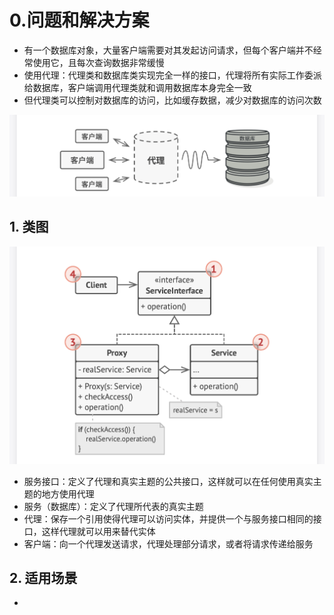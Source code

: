 # 0.问题和解决方案

- 有一个数据库对象，大量客户端需要对其发起访问请求，但每个客户端并不经常使用它，且每次查询数据非常缓慢
- 使用代理：代理类和数据库类实现完全一样的接口，代理将所有实际工作委派给数据库，客户端调用代理类就和调用数据库本身完全一致
- 但代理类可以控制对数据库的访问，比如缓存数据，减少对数据库的访问次数

<img src='../../img/Proxy1.png' />

## 1. 类图

<img src='../../img/Proxy2.png' />

- 服务接口：定义了代理和真实主题的公共接口，这样就可以在任何使用真实主题的地方使用代理
- 服务（数据库）：定义了代理所代表的真实主题
- 代理：保存一个引用使得代理可以访问实体，并提供一个与服务接口相同的接口，这样代理就可以用来替代实体
- 客户端：向一个代理发送请求，代理处理部分请求，或者将请求传递给服务


## 2. 适用场景

- 